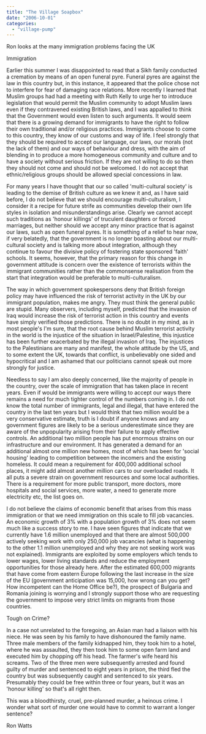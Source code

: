 ```yaml
---
title: "The Village Soapbox"
date: "2006-10-01"
categories: 
  - "village-pump"
---
```


Ron looks at the many immigration problems facing the UK

Immigration

Earlier this summer I was disappointed to read that a Sikh family conducted a cremation by means of an open funeral pyre. Funeral pyres are against the law in this country but, in this instance, it appeared that the police chose not to interfere for fear of damaging race relations. More recently I learned that Muslim groups had had a meeting with Ruth Kelly to urge her to introduce legislation that would permit the Muslim community to adopt Muslim laws even if they contravened existing British laws, and I was appalled to think that the Government would even listen to such arguments. It would seem that there is a growing demand for immigrants to have the right to follow their own traditional and/or religious practices. Immigrants choose to come to this country, they know of our customs and way of life. I feel strongly that they should be required to accept our language, our laws, our morals (not the lack of them) and our ways of behaviour and dress, with the aim of blending in to produce a more homogeneous community and culture and to have a society without serious friction. If they are not willing to do so then they should not come and should not be welcomed. I do not accept that ethnic/religious groups should be allowed special concessions in law.

For many years I have thought that our so called 'multi-cultural society' is leading to the demise of British culture as we knew it and, as I have said before, I do not believe that we should encourage multi-culturalism, I consider it a recipe for future strife as communities develop their own life styles in isolation and misunderstandings arise. Clearly we cannot accept such traditions as 'honour killings' of truculent daughters or forced marriages, but neither should we accept any minor practice that is against our laws, such as open funeral pyres. It is something of a relief to hear now, if very belatedly, that the government is no longer boasting about our multi-cultural society and is talking more about integration, although they continue to favour the divisive policy of fostering state sponsored 'faith' schools. It seems, however, that the primary reason for this change in government attitude is concern over the existence of terrorists within the immigrant communities rather than the commonsense realisation from the start that integration would be preferable to multi-culturalism.

The way in which government spokespersons deny that British foreign policy may have influenced the risk of terrorist activity in the UK by our immigrant population, makes me angry. They must think the general public are stupid. Many observers, including myself, predicted that the invasion of Iraq would increase the risk of terrorist action in this country and events have simply verified those predictions. There is no doubt in my mind, as in most people's I'm sure, that the root cause behind Muslim terrorist activity in the world is the injustice of the situation in Israel/Palestine, this injustice has been further exacerbated by the illegal invasion of Iraq. The injustices to the Palestinians are many and manifest, the whole attitude by the US, and to some extent the UK, towards that conflict, is unbelievably one sided and hypocritical and I am ashamed that our politicians cannot speak out more strongly for justice.

Needless to say I am also deeply concerned, like the majority of people in the country, over the scale of immigration that has taken place in recent years. Even if would be immigrants were willing to accept our ways there remains a need for much tighter control of the numbers coming in. I do not know the total number of immigrants, legal and illegal, that have entered the country in the last ten years but I would think that two million would be a very conservative estimate, truth is I doubt if anyone knows and any government figures are likely to be a serious underestimate since they are aware of the unpopularity arising from their failure to apply effective controls. An additional two million people has put enormous strains on our infrastructure and our environment. It has generated a demand for an additional almost one million new homes, most of which has been for 'social housing' leading to competition between the incomers and the existing homeless. It could mean a requirement for 400,000 additional school places, it might add almost another million cars to our overloaded roads. It all puts a severe strain on government resources and some local authorities. There is a requirement for more public transport, more doctors, more hospitals and social services, more water, a need to generate more electricity etc, the list goes on.

I do not believe the claims of economic benefit that arises from this mass immigration or that we need immigration on this scale to fill job vacancies. An economic growth of 3% with a population growth of 3% does not seem much like a success story to me. I have seen figures that indicate that we currently have 1.6 million unemployed and that there are almost 500,000 actively seeking work with only 250,000 job vacancies (what is happening to the other 1.1 million unemployed and why they are not seeking work was not explained). Immigrants are exploited by some employers which tends to lower wages, lower living standards and reduce the employment opportunities for those already here. After the estimated 600,000 migrants that have come from eastern Europe following the last increase in the size of the EU (government anticipation was 15,000, how wrong can you get? How incompetent can the Home Office be?), the prospect of Bulgaria and Romania joining is worrying and I strongly support those who are requesting the government to impose very strict limits on migrants from those countries.

Tough on Crime?

In a case not unrelated to the foregoing, an Asian man had a liaison with his niece. He was seen by his family to have dishonoured the family name. Three male members of the family kidnapped him, they took him to a hotel, where he was assaulted, they then took him to some open farm land and executed him by chopping off his head. The farmer's wife heard his screams. Two of the three men were subsequently arrested and found guilty of murder and sentenced to eight years in prison, the third fled the country but was subsequently caught and sentenced to six years. Presumably they could be free within three or four years, but it was an 'honour killing' so that's all right then.

This was a bloodthirsty, cruel, pre-planned murder, a heinous crime. I wonder what sort of murder one would have to commit to warrant a longer sentence?

Ron Watts
